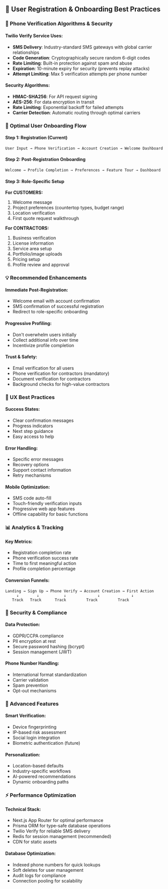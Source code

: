 ## 🎯 User Registration & Onboarding Best Practices

### **📱 Phone Verification Algorithms & Security**

#### **Twilio Verify Service Uses:**
- **SMS Delivery**: Industry-standard SMS gateways with global carrier relationships
- **Code Generation**: Cryptographically secure random 6-digit codes
- **Rate Limiting**: Built-in protection against spam and abuse
- **Expiration**: 10-minute expiry for security (prevents replay attacks)
- **Attempt Limiting**: Max 5 verification attempts per phone number

#### **Security Algorithms:**
- **HMAC-SHA256**: For API request signing
- **AES-256**: For data encryption in transit
- **Rate Limiting**: Exponential backoff for failed attempts
- **Carrier Detection**: Automatic routing through optimal carriers

### **🔄 Optimal User Onboarding Flow**

#### **Step 1: Registration (Current)**
```
User Input → Phone Verification → Account Creation → Welcome Dashboard
```

#### **Step 2: Post-Registration Onboarding**
```
Welcome → Profile Completion → Preferences → Feature Tour → Dashboard
```

#### **Step 3: Role-Specific Setup**

**For CUSTOMERS:**
1. Welcome message
2. Project preferences (countertop types, budget range)
3. Location verification
4. First quote request walkthrough

**For CONTRACTORS:**
1. Business verification
2. License information
3. Service area setup
4. Portfolio/image uploads
5. Pricing setup
6. Profile review and approval

### **💡 Recommended Enhancements**

#### **Immediate Post-Registration:**
- Welcome email with account confirmation
- SMS confirmation of successful registration
- Redirect to role-specific onboarding

#### **Progressive Profiling:**
- Don't overwhelm users initially
- Collect additional info over time
- Incentivize profile completion

#### **Trust & Safety:**
- Email verification for all users
- Phone verification for contractors (mandatory)
- Document verification for contractors
- Background checks for high-value contractors

### **🎨 UX Best Practices**

#### **Success States:**
- Clear confirmation messages
- Progress indicators
- Next step guidance
- Easy access to help

#### **Error Handling:**
- Specific error messages
- Recovery options
- Support contact information
- Retry mechanisms

#### **Mobile Optimization:**
- SMS code auto-fill
- Touch-friendly verification inputs
- Progressive web app features
- Offline capability for basic functions

### **📊 Analytics & Tracking**

#### **Key Metrics:**
- Registration completion rate
- Phone verification success rate
- Time to first meaningful action
- Profile completion percentage

#### **Conversion Funnels:**
```
Landing → Sign Up → Phone Verify → Account Creation → First Action
     ↓        ↓           ↓              ↓              ↓
   Track   Track      Track         Track         Track
```

### **🔐 Security & Compliance**

#### **Data Protection:**
- GDPR/CCPA compliance
- PII encryption at rest
- Secure password hashing (bcrypt)
- Session management (JWT)

#### **Phone Number Handling:**
- International format standardization
- Carrier validation
- Spam prevention
- Opt-out mechanisms

### **🚀 Advanced Features**

#### **Smart Verification:**
- Device fingerprinting
- IP-based risk assessment
- Social login integration
- Biometric authentication (future)

#### **Personalization:**
- Location-based defaults
- Industry-specific workflows
- AI-powered recommendations
- Dynamic onboarding paths

### **⚡ Performance Optimization**

#### **Technical Stack:**
- Next.js App Router for optimal performance
- Prisma ORM for type-safe database operations
- Twilio Verify for reliable SMS delivery
- Redis for session management (recommended)
- CDN for static assets

#### **Database Optimization:**
- Indexed phone numbers for quick lookups
- Soft deletes for user management
- Audit logs for compliance
- Connection pooling for scalability
